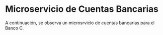 # Microservicio de Cuentas Bancarias

A continuación, se observa un microsrvicio de cuentas bancarias para el Banco C.